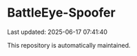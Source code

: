 # BattleEye-Spoofer

Last updated: 2025-06-17 07:41:40

This repository is automatically maintained.
